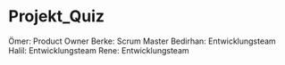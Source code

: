 # Projekt_Quiz
Ömer: Product Owner
Berke: Scrum Master
Bedirhan: Entwicklungsteam
Halil: Entwicklungsteam
Rene: Entwicklungsteam
